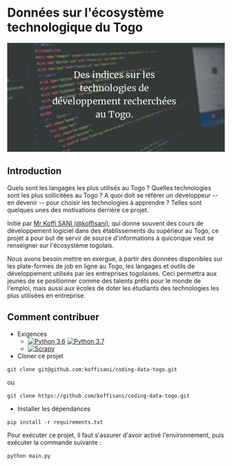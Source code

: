 # Données sur l'écosystème technologique du Togo

![Thumbnail](assets/images/social_preview.png)

## Introduction 

Quels sont les langages les plus utilisés au Togo ? Quelles technologies sont les plus sollicitées au Togo ? A quoi doit se référer un développeur -- en devenir -- pour choisir les technologies à apprendre ? Telles sont quelques unes des motivations derrière ce projet. 

Initié par [Mr Koffi SANI (@koffisani)](https://github.com/koffisani), qui donne souvent des cours de développement logiciel dans des établissements du supérieur au Togo, ce projet a pour but de servir de source d'informations à quiconque veut se renseigner sur l'écosystème togolais.

Nous avons besoin mettre en exergue, à partir des données disponibles sur les plate-formes de job en ligne au Togo, les langages et outils de développement utilisés par les entreprises togolaises. Ceci permettra aux jeunes de se positionner comme des talents prêts pour le monde de l'emploi, mais aussi aux écoles de doter les étudiants des technologies les plus utilisées en entreprise.


## Comment contribuer

- Exigences
    - [![Python 3.6](https://img.shields.io/badge/python-3.6-blue.svg)](https://www.python.org/downloads/release/python-360/) [![Python 3.7](https://img.shields.io/badge/python-3.7-blue.svg)](https://www.python.org/downloads/release/python-370/)
    - [![Scrapy](https://img.shields.io/badge/Scrapy-v1.6.0-green)](https://pypi.org/project/Scrapy)
- Cloner ce projet
```
git clone git@github.com:koffisani/coding-data-togo.git
```
ou 
```
git clone https://github.com/koffisani/coding-data-togo.git
```
- Installer les dépendances
```
pip install -r requirements.txt
``` 

Pour exécuter ce projet, il faut s'assurer d'avoir activé l'environnement, puis exécuter la commande suivante :
```
python main.py
```